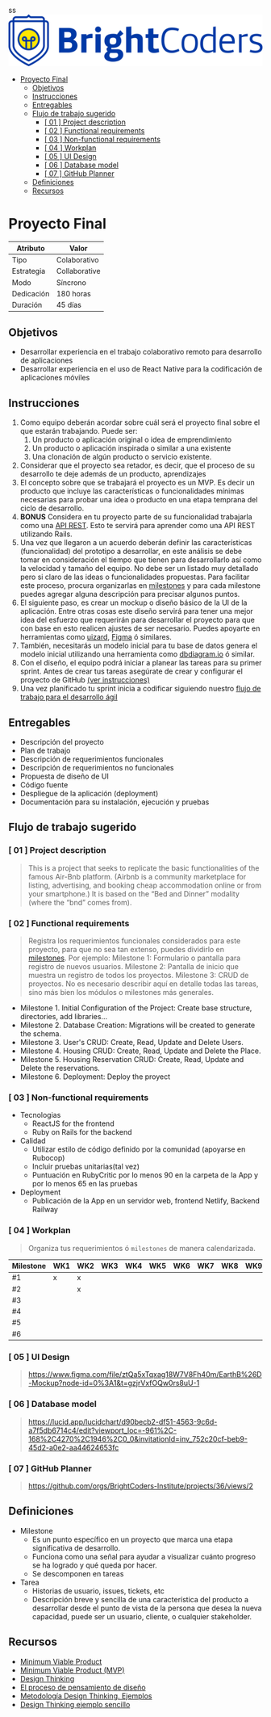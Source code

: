ss![BrightCoders Logo](../img/logo.png)

- [Proyecto Final](#proyecto-final)
  - [Objetivos](#objetivos)
  - [Instrucciones](#instrucciones)
  - [Entregables](#entregables)
  - [Flujo de trabajo sugerido](#flujo-de-trabajo-sugerido)
    - [\[ 01 \] Project description](#-01--project-description)
    - [\[ 02 \] Functional requirements](#-02--functional-requirements)
    - [\[ 03 \] Non-functional requirements](#-03--non-functional-requirements)
    - [\[ 04 \] Workplan](#-04--workplan)
    - [\[ 05 \] UI Design](#-05--ui-design)
    - [\[ 06 \] Database model](#-06--database-model)
    - [\[ 07 \] GitHub Planner](#-07--github-planner)
  - [Definiciones](#definiciones)
  - [Recursos](#recursos)
  
# Proyecto Final

  Atributo |  Valor
 --- | --- |
 Tipo | Colaborativo
 Estrategia | Collaborative
 Modo | Síncrono
 Dedicación | 180 horas
 Duración | 45 días

## Objetivos

- Desarrollar experiencia en el trabajo colaborativo remoto para desarrollo de aplicaciones
- Desarrollar experiencia en el uso de React Native para la codificación de aplicaciones móviles

## Instrucciones

1. Como equipo deberán acordar sobre cuál será el proyecto final sobre el que estarán trabajando. Puede ser:
   1. Un producto o aplicación original o idea de emprendimiento
   2. Un producto o aplicación inspirada o similar a una existente
   3. Una clonación de algún producto o servicio existente.
2. Considerar que el proyecto sea retador, es decir, que el proceso de su desarrollo te deje además de un producto, aprendizajes
3. El concepto sobre que se trabajará el proyecto es un MVP. Es decir un producto que incluye las características o funcionalidades mínimas necesarias para probar una idea o producto en una etapa temprana del ciclo de desarrollo.
4. __BONUS__ Considera en tu proyecto parte de su funcionalidad trabajarla como una [API REST](https://guides.rubyonrails.org/api_app.html). Esto te servirá para aprender como una API REST utilizando Rails.
5. Una vez que llegaron a un acuerdo deberán definir las características (funcionalidad) del prototipo a desarrollar, en este análisis se debe tomar en consideración el tiempo que tienen para desarrollarlo así como la velocidad y tamaño del equipo. No debe ser un listado muy detallado pero si claro de las ideas o funcionalidades propuestas. Para facilitar este proceso, procura organizarlas en [milestones](#definiciones) y para cada milestone puedes agregar alguna descripción para precisar algunos puntos.
6. El siguiente paso, es crear un mockup o diseño básico de la UI de la aplicación. Entre otras cosas este diseño servirá para tener una mejor idea del esfuerzo que requerirán para desarrollar el proyecto para que con base en esto realicen ajustes de ser necesario. Puedes apoyarte en herramientas como [uizard](https://uizard.io/es/), [Figma](https://www.figma.com/) ó similares.
7. También, necesitarás un modelo inicial para tu base de datos genera el modelo inicial utilizando una herramienta como [dbdiagram.io](https://dbdiagram.io/home) ó similar.
8. Con el diseño, el equipo podrá iniciar a planear las tareas para su primer sprint. Antes de crear tus tareas asegúrate de crear y configurar el proyecto de GitHub [(ver instrucciones)](project-planner.md)
9. Una vez planificado tu sprint inicia a codificar siguiendo nuestro [flujo de trabajo para el desarrollo ágil]((workflow.md))

## Entregables

- Descripción del proyecto
- Plan de trabajo
- Descripción de requerimientos funcionales
- Descripción de requerimientos no funcionales
- Propuesta de diseño de UI
- Código fuente
- Despliegue de la aplicación (deployment)
- Documentación para su instalación, ejecución y pruebas

## Flujo de trabajo sugerido

### [ 01 ] Project description

> This is a project that seeks to replicate the basic functionalities of the famous Air-Bnb platform. (Airbnb is a community marketplace for listing, advertising, and booking cheap accommodation online or from your smartphone.) It is based on the “Bed and Dinner” modality (where the “bnd” comes from).

### [ 02 ] Functional requirements

> Registra los requerimientos funcionales considerados para este proyecto, para que no sea tan extenso, puedes dividirlo en [milestones](#definiciones). Por ejemplo: Milestone 1:  Formulario o pantalla para registro de nuevos usuarios. Milestone 2: Pantalla de inicio que muestra un registro de todos los proyectos. Milestone 3: CRUD  de proyectos. No es necesario describir aquí en detalle todas las tareas, sino más bien los módulos o milestones más generales.

- Milestone 1. Initial Configuration of the Project: Create base structure, directories, add libraries...
- Milestone 2. Database Creation: Migrations will be created to generate the schema.
- Milestone 3. User's CRUD: Create, Read, Update and Delete Users.
- Milestone 4. Housing CRUD: Create, Read, Update and Delete the Place.
- Milestone 5. Housing Reservation CRUD: Create, Read, Update and Delete the reservations.
- Milestone 6. Deployment: Deploy the proyect

### [ 03 ] Non-functional requirements

-  Tecnologias
   - ReactJS for the frontend
   - Ruby on Rails for the backend
- Calidad
  - Utilizar estilo de código definido por la comunidad (apoyarse en Rubocop)
  - Incluir pruebas unitarias(tal vez)
  - Puntuación en RubyCritic por lo menos 90 en la carpeta de la App y por lo menos 65 en las pruebas
- Deployment
  - Publicación de la App en un servidor web, frontend Netlify, Backend Railway

### [ 04 ] Workplan

> Organiza tus requerimientos ó `milestones` de manera calendarizada.

Milestone | WK1 | WK2 | WK3 | WK4 | WK5 | WK6 | WK7 | WK8 | WK9 |
---|---|---|---|---|---|---|---|---|---|
 #1 | x | x |
 #2 |   | x |
 #3 |   |   |
 #4 |   |   |
 #5 |   |   |
 #6 |   |   |

### [ 05 ] UI Design

> https://www.figma.com/file/ztQa5xTqxag18W7V8Fh40m/EarthB%26D-Mockup?node-id=0%3A1&t=gzjrVxfOQw0rs8uU-1

### [ 06 ] Database model

> https://lucid.app/lucidchart/d90becb2-df51-4563-9c6d-a7f5db6714c4/edit?viewport_loc=-961%2C-168%2C4270%2C1946%2C0_0&invitationId=inv_752c20cf-beb9-45d2-a0e2-aa44624653fc

### [ 07 ] GitHub Planner

> https://github.com/orgs/BrightCoders-Institute/projects/36/views/2

## Definiciones

- Milestone
  - Es un punto específico en un proyecto que marca una etapa significativa de desarrollo.
  - Funciona como una señal para ayudar a visualizar cuánto progreso se ha logrado y qué queda por hacer.
  - Se descomponen en tareas
- Tarea
  - Historias de usuario, issues, tickets, etc
  - Descripción breve y sencilla de una característica del producto a desarrollar desde el punto de vista de la persona que desea la nueva capacidad, puede ser un usuario, cliente, o cualquier stakeholder.

## Recursos

- [Minimum Viable Product](https://www.agilealliance.org/glossary/mvp/#q=~(infinite~false~filters~(tags~(~'mvp))~searchTerm~'~sort~false~sortDirection~'asc~page~1))
- [Minimum Viable Product (MVP)](https://www.productplan.com/glossary/minimum-viable-product/)
- [Design Thinking](https://www.interaction-design.org/literature/topics/design-thinking)
- [El proceso de pensamiento de diseño](https://www.youtube.com/watch?v=_r0VX-aU_T8)
- [Metodología Design Thinking. Ejemplos](https://www.youtube.com/watch?v=_ul3wfKss58)
- [Design Thinking ejemplo sencillo](https://www.youtube.com/watch?v=_H33tA2-j0s)
